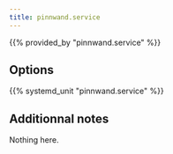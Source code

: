 ```yaml
---
title: pinnwand.service
---
```


{{% provided_by "pinnwand.service" %}}

## Options

{{% systemd_unit "pinnwand.service" %}}

## Additionnal notes

Nothing here.